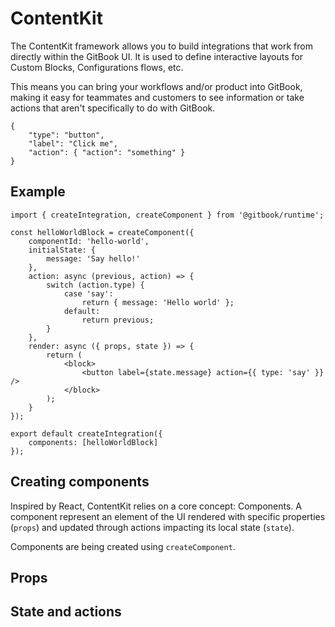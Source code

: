 # ContentKit

The ContentKit framework allows you to build integrations that work from directly within the GitBook UI. It is used to define interactive layouts for Custom Blocks, Configurations flows, etc.

This means you can bring your workflows and/or product into GitBook, making it easy for teammates and customers to see information or take actions that aren't specifically to do with GitBook.

```contentkit
{
    "type": "button",
    "label": "Click me",
    "action": { "action": "something" }
}
```

## Example

```tsx
import { createIntegration, createComponent } from '@gitbook/runtime';

const helloWorldBlock = createComponent({
    componentId: 'hello-world',
    initialState: {
        message: 'Say hello!'
    },
    action: async (previous, action) => {
        switch (action.type) {
            case 'say':
                return { message: 'Hello world' };
            default:
                return previous;
        }
    },
    render: async ({ props, state }) => {
        return (
            <block>
                <button label={state.message} action={{ type: 'say' }} />
            </block>
        );
    }
});

export default createIntegration({
    components: [helloWorldBlock]
});
```

## Creating components

Inspired by React, ContentKit relies on a core concept: Components. A component represent an element of the UI rendered with specific properties (`props`) and updated through actions impacting its local state (`state`).

Components are being created using `createComponent`.

## Props

## State and actions

